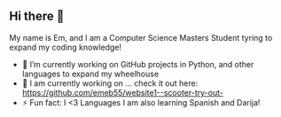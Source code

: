 ## Hi there 👋

My name is Em, and I am a Computer Science Masters Student tyring to expand my coding knowledge!

- 🔭 I’m currently working on GitHub projects in Python, and other languages to expand my wheelhouse
- 🌱 I am currently working on ... check it out here: https://github.com/emeb55/website1--scooter-try-out-
- ⚡ Fun fact: I <3 Languages I am also learning Spanish and Darija!
  
<!--
**emeb55/emeb55** is a ✨ _special_ ✨ repository because its `README.md` (this file) appears on your GitHub profile.

Here are some ideas to get you started:

- 🔭 I’m currently working on ...
- 🌱 I’m currently learning ...
- 👯 I’m looking to collaborate on ...
- 🤔 I’m looking for help with ...
- 💬 Ask me about ...
- 📫 How to reach me: ...
- 😄 Pronouns: ...
- ⚡ Fun fact: ...
-->
